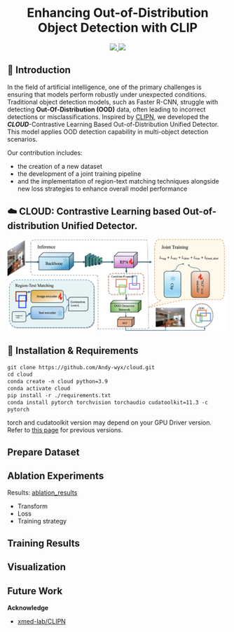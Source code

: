 <div align=center>
<h1> Enhancing Out-of-Distribution Object Detection with CLIP </h1>
</div>

<div align=center>
<a src="https://img.shields.io/badge/%F0%9F%93%96-Report-red.svg?style=flat-square" href="https://docs.google.com/document/d/1k0BcnrnMjDZfE_vwAiLpe5KyqjaywVXNd_452LeZfjM/edit?usp=sharing">
<img src="https://img.shields.io/badge/%F0%9F%93%96-Report-red.svg?style=flat-square">
</a>

<a src="https://img.shields.io/badge/%F0%9F%8E%A4-Slides-blue.svg?style=flat-square" href="https://brown365-my.sharepoint.com/:p:/g/personal/xma75_ad_brown_edu/EWl8KQBX871LmJq8Lz6NoHMBC3KXe2If3L-jqN38WdxD0w?e=iYzHeW&nav=eyJzSWQiOjI1N30">
<img src="https://img.shields.io/badge/%F0%9F%8E%A4-Slides-blue.svg?style=flat-square">
</a>

</div>

<!-- <p align="center">
  <img src="imgs/output3.png" width=600><br/>
</p> -->


## :rocket: Introduction
In the field of artificial intelligence, one of the primary challenges is ensuring that models perform robustly under unexpected conditions. Traditional object detection models, such as Faster R-CNN, struggle with detecting __Out-Of-Distribution (OOD)__ data, often leading to incorrect detections or misclassifications. Inspired by [CLIPN](https://arxiv.org/abs/2308.12213), we developed the ***CLOUD***-Contrastive Learning Based Out-of-Distribution Unified Detector. This model applies OOD detection capability in multi-object detection scenarios.  

Our contribution includes:
- the creation of a new dataset
- the development of a joint training pipeline
- and the implementation of region-text matching techniques alongside new loss strategies to enhance overall model performance


## :cloud: CLOUD: Contrastive Learning based Out-of-distribution Unified Detector.
<p align="center">
  <img src="imgs/main_diagram.jpeg" width=800><br/>
</p>

## :hammer: Installation & Requirements
```shell
git clone https://github.com/Andy-wyx/cloud.git
cd cloud
conda create -n cloud python=3.9
conda activate cloud
pip install -r ./requirements.txt
conda install pytorch torchvision torchaudio cudatoolkit=11.3 -c pytorch
```
torch and cudatoolkit version may depend on your GPU Driver version. Refer to [this page](https://pytorch.org/get-started/previous-versions/) for previous versions.


## Prepare Dataset


## Ablation Experiments
Results: [ablation_results](https://drive.google.com/drive/folders/1dfPbZx8CwcK3-M88zTtgnMVG9VbzIrAW)
* Transform
* Loss
* Training strategy

## Training Results

## Visualization

## Future Work


**Acknowledge**
* [xmed-lab/CLIPN](https://github.com/xmed-lab/CLIPN)